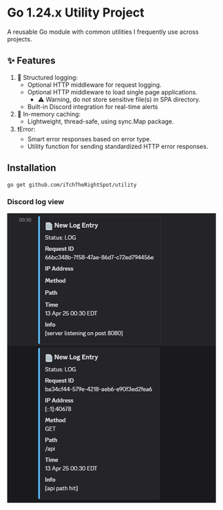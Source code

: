 # Go 1.24.x Utility Project

A reusable Go module with common utilities I frequently use across projects.

## ✨ Features

1. 🔧 Structured logging:
   - Optional HTTP middleware for request logging.
   - Optional HTTP middleware to load single page applications.
     - ⚠️ Warning, do not store sensitive file(s) in SPA directory.
   - Built-in Discord integration for real-time alerts
2. 🧠 In-memory caching:
   - Lightweight, thread-safe, using sync.Map package.
3. ❗Error:
   - Smart error responses based on error type.
   - Utility function for sending standardized HTTP error responses.

## Installation

```code
go get github.com/iTchTheRightSpot/utility
```

### Discord log view

![discord](discord.png)